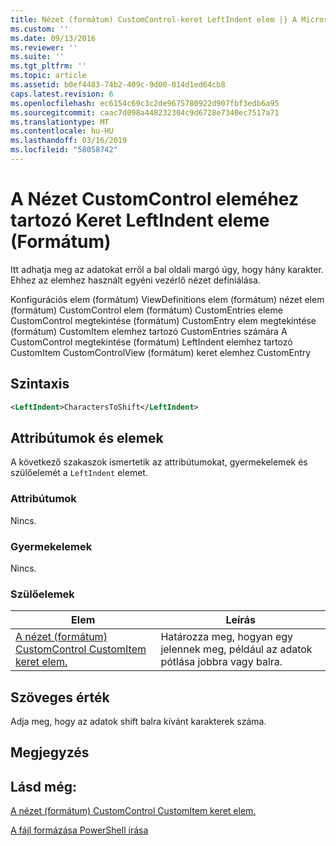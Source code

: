 ```yaml
---
title: Nézet (formátum) CustomControl-keret LeftIndent elem |} A Microsoft Docs
ms.custom: ''
ms.date: 09/13/2016
ms.reviewer: ''
ms.suite: ''
ms.tgt_pltfrm: ''
ms.topic: article
ms.assetid: b0ef4483-74b2-409c-9d00-014d1ed64cb8
caps.latest.revision: 6
ms.openlocfilehash: ec6154c69c3c2de9675780922d907fbf3edb6a95
ms.sourcegitcommit: caac7d098a448232304c9d6728e7340ec7517a71
ms.translationtype: MT
ms.contentlocale: hu-HU
ms.lasthandoff: 03/16/2019
ms.locfileid: "58058742"
---
```

# <a name="leftindent-element-for-frame-for-customcontrol-for-view-format"></a>A Nézet CustomControl eleméhez tartozó Keret LeftIndent eleme (Formátum)

Itt adhatja meg az adatokat erről a bal oldali margó úgy, hogy hány karakter. Ehhez az elemhez használt egyéni vezérlő nézet definiálása.

Konfigurációs elem (formátum) ViewDefinitions elem (formátum) nézet elem (formátum) CustomControl elem (formátum) CustomEntries eleme CustomControl megtekintése (formátum) CustomEntry elem megtekintése (formátum) CustomItem elemhez tartozó CustomEntries számára A CustomControl megtekintése (formátum) LeftIndent elemhez tartozó CustomItem CustomControlView (formátum) keret elemhez CustomEntry

## <a name="syntax"></a>Szintaxis

```xml
<LeftIndent>CharactersToShift</LeftIndent>
```

## <a name="attributes-and-elements"></a>Attribútumok és elemek

A következő szakaszok ismertetik az attribútumokat, gyermekelemek és szülőelemét a `LeftIndent` elemet.

### <a name="attributes"></a>Attribútumok

Nincs.

### <a name="child-elements"></a>Gyermekelemek

Nincs.

### <a name="parent-elements"></a>Szülőelemek

|Elem|Leírás|
|-------------|-----------------|
|[A nézet (formátum) CustomControl CustomItem keret elem.](./frame-element-for-customitem-for-customcontrol-for-view-format.md)|Határozza meg, hogyan egy jelennek meg, például az adatok pótlása jobbra vagy balra.|

## <a name="text-value"></a>Szöveges érték

Adja meg, hogy az adatok shift balra kívánt karakterek száma.

## <a name="remarks"></a>Megjegyzés

## <a name="see-also"></a>Lásd még:

[A nézet (formátum) CustomControl CustomItem keret elem.](./frame-element-for-customitem-for-customcontrol-for-view-format.md)

[A fájl formázása PowerShell írása](./writing-a-powershell-formatting-file.md)
